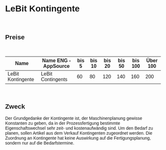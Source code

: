 ﻿<style>
body {
    font-family: "Century Gothic", "CenturyGothic", "AppleGothic", sans-serif;
}
</style>

# LeBit Kontingente

<br>

## Preise

<br>

| Name                                    | Name ENG -AppSource               | bis 5 | bis 10 | bis 20 | bis 50 | bis 100 | Über 100 |
|-----------------------------------------|-----------------------------------|-------|--------|--------|--------|---------|----------|
| LeBit Kontingente                       | LeBit Contingents                 | 60    | 80     | 120    | 140    | 160     | 200      |

<br>

## Zweck

Der Grundgedanke der Kontingente ist, der Maschinenplanung gewisse Konstanten zu geben, da in der Prozessfertigung bestimmte Eigenschaftswechsel sehr zeit- und kostenaufwändig sind. Um den Bedarf zu planen, sollen Artikel aus dem Verkauf Kontingenten zugeordnet werden. Die Zuordnung an Kontingente hat keine Auswirkung auf die Fertigungsplanung, sondern nur auf die Bedarfstermine.